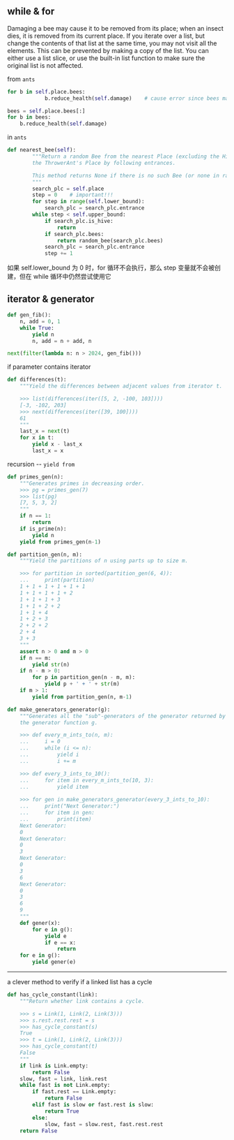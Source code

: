 ## while & for 

Damaging a bee may cause it to be removed from its place; when an insect dies, it is removed from its current place. If you iterate over a list, but change the contents of that list at the same time, you may not visit all the elements. This can be prevented by making a copy of the list. You can either use a list slice, or use the built-in list function to make sure the original list is not affected.

from `ants`
```py
for b in self.place.bees:
            b.reduce_health(self.damage)    # cause error since bees may be removed
```

```py
bees = self.place.bees[:]
for b in bees:
    b.reduce_health(self.damage)
```


in `ants`
```py
def nearest_bee(self):
        """Return a random Bee from the nearest Place (excluding the Hive) that contains Bees and is reachable from
        the ThrowerAnt's Place by following entrances.

        This method returns None if there is no such Bee (or none in range).
        """
        search_plc = self.place
        step = 0    # important!!!
        for step in range(self.lower_bound):
            search_plc = search_plc.entrance
        while step < self.upper_bound:
            if search_plc.is_hive:
                return 
            if search_plc.bees:
                return random_bee(search_plc.bees)
            search_plc = search_plc.entrance
            step += 1
```
如果 self.lower_bound 为 0 时，for 循环不会执行，那么 step 变量就不会被创建，但在 while 循环中仍然尝试使用它

## iterator & generator
```py
def gen_fib():
    n, add = 0, 1
    while True:
        yield n
        n, add = n + add, n

next(filter(lambda n: n > 2024, gen_fib()))
```

if parameter contains iterator
```py
def differences(t):
    """Yield the differences between adjacent values from iterator t.

    >>> list(differences(iter([5, 2, -100, 103])))
    [-3, -102, 203]
    >>> next(differences(iter([39, 100])))
    61
    """
    last_x = next(t)
    for x in t:
        yield x - last_x
        last_x = x
```

recursion -- `yield from`
```py
def primes_gen(n):
    """Generates primes in decreasing order.
    >>> pg = primes_gen(7)
    >>> list(pg)
    [7, 5, 3, 2]
    """
    if n == 1:
        return
    if is_prime(n):
        yield n
    yield from primes_gen(n-1)
```

```py
def partition_gen(n, m):
    """Yield the partitions of n using parts up to size m.

    >>> for partition in sorted(partition_gen(6, 4)):
    ...     print(partition)
    1 + 1 + 1 + 1 + 1 + 1
    1 + 1 + 1 + 1 + 2
    1 + 1 + 1 + 3
    1 + 1 + 2 + 2
    1 + 1 + 4
    1 + 2 + 3
    2 + 2 + 2
    2 + 4
    3 + 3
    """
    assert n > 0 and m > 0
    if n == m:
        yield str(n)
    if n - m > 0:
        for p in partition_gen(n - m, m):
            yield p + ' + ' + str(m)
    if m > 1:
        yield from partition_gen(n, m-1)
```

```py
def make_generators_generator(g):
    """Generates all the "sub"-generators of the generator returned by
    the generator function g.

    >>> def every_m_ints_to(n, m):
    ...     i = 0
    ...     while (i <= n):
    ...         yield i
    ...         i += m

    >>> def every_3_ints_to_10():
    ...     for item in every_m_ints_to(10, 3):
    ...         yield item
    
    >>> for gen in make_generators_generator(every_3_ints_to_10):
    ...     print("Next Generator:")
    ...     for item in gen:
    ...         print(item)
    Next Generator:
    0
    Next Generator:
    0
    3
    Next Generator:
    0
    3
    6
    Next Generator:
    0
    3
    6
    9
    """
    def gener(x):
        for e in g():
            yield e
            if e == x:
                return
    for e in g():
        yield gener(e)
```

---
a clever method to verify if a linked list has a cycle
```py
def has_cycle_constant(link):
    """Return whether link contains a cycle.

    >>> s = Link(1, Link(2, Link(3)))
    >>> s.rest.rest.rest = s
    >>> has_cycle_constant(s)
    True
    >>> t = Link(1, Link(2, Link(3)))
    >>> has_cycle_constant(t)
    False
    """
    if link is Link.empty:
        return False
    slow, fast = link, link.rest
    while fast is not Link.empty:
        if fast.rest == Link.empty:
            return False
        elif fast is slow or fast.rest is slow:
            return True
        else:
            slow, fast = slow.rest, fast.rest.rest
    return False
```